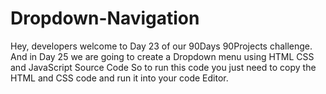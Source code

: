 # Dropdown-Navigation
Hey, developers welcome to Day 23 of our 90Days 90Projects challenge. And in Day 25 we are going to create a Dropdown menu using HTML CSS and JavaScript Source Code    So to run this code you just need to copy the HTML and CSS code and run it into your code Editor. 
